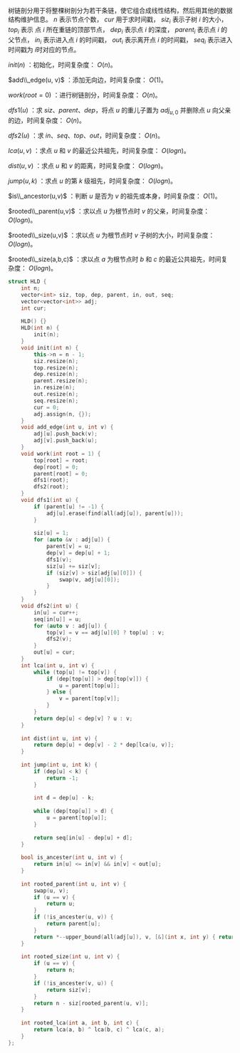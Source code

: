 树链剖分用于将整棵树剖分为若干条链，使它组合成线性结构，然后用其他的数据结构维护信息。 $n$ 表示节点个数， $cur$ 用于求时间戳， $siz_i$ 表示子树 $i$ 的大小， $top_i$ 表示 点 $i$ 所在重链的顶部节点， $dep_i$ 表示点 $i$ 的深度， $parent_i$ 表示点 $i$ 的父节点， $in_i$ 表示进入点 $i$ 的时间戳， $out_i$ 表示离开点 $i$ 的时间戳， $seq_i$ 表示进入时间戳为 $i$​​ 时对应的节点。

$init(n)$ ：初始化，时间复杂度： $O(n)$。

$add\\_edge(u, v)$ ：添加无向边，时间复杂度： $O(1)$。

$work(root=0)$ ：进行树链剖分，时间复杂度： $O(n)$。

$dfs1(u)$ ：求 $siz、parent、dep$，将点 $u$ 的重儿子置为 $adj_{u,0}$ 并删除点 $u$ 向父亲的边，时间复杂度： $O(n)$。

$dfs2(u)$ ：求 $in、seq、top、out$，时间复杂度： $O(n)$。

$lca(u,v)$ ：求点 $u$ 和 $v$ 的最近公共祖先，时间复杂度： $O(logn)$。

$dist(u,v)$ ：求点 $u$ 和 $v$ 的距离，时间复杂度： $O(logn)$​。

$jump(u,k)$ ：求点 $u$ 的第 $k$ 级祖先，时间复杂度： $O(logn)$。

$is\\_ancestor(u,v)$ ：判断 $u$ 是否为 $v$ 的祖先或本身，时间复杂度： $O(1)$。

$rooted\\_parent(u,v)$ ：求以点 $u$ 为根节点时 $v$ 的父亲，时间复杂度： $O(logn)$​。

$rooted\\_size(u,v)$ ：求以点 $u$ 为根节点时 $v$ 子树的大小，时间复杂度： $O(logn)$​。

$rooted\\_size(a,b,c)$ ：求以点 $a$ 为根节点时 $b$ 和 $c$ 的最近公共祖先，时间复杂度： $O(logn)$。

```c++
struct HLD {
    int n;
    vector<int> siz, top, dep, parent, in, out, seq;
    vector<vector<int>> adj;
    int cur;
    
    HLD() {}
    HLD(int n) {
        init(n);
    }
    void init(int n) {
        this->n = n - 1;
        siz.resize(n);
        top.resize(n);
        dep.resize(n);
        parent.resize(n);
        in.resize(n);
        out.resize(n);
        seq.resize(n);
        cur = 0;
        adj.assign(n, {});
    }
    void add_edge(int u, int v) {
        adj[u].push_back(v);
        adj[v].push_back(u);
    }
    void work(int root = 1) {
        top[root] = root;
        dep[root] = 0;
        parent[root] = 0;
        dfs1(root);
        dfs2(root);
    }
    void dfs1(int u) {
        if (parent[u] != -1) {
            adj[u].erase(find(all(adj[u]), parent[u]));
        }
        
        siz[u] = 1;
        for (auto &v : adj[u]) {
            parent[v] = u;
            dep[v] = dep[u] + 1;
            dfs1(v);
            siz[u] += siz[v];
            if (siz[v] > siz[adj[u][0]]) {
                swap(v, adj[u][0]);
            }
        }
    }
    void dfs2(int u) {
        in[u] = cur++;
        seq[in[u]] = u;
        for (auto v : adj[u]) {
            top[v] = v == adj[u][0] ? top[u] : v;
            dfs2(v);
        }
        out[u] = cur;
    }
    int lca(int u, int v) {
        while (top[u] != top[v]) {
            if (dep[top[u]] > dep[top[v]]) {
                u = parent[top[u]];
            } else {
                v = parent[top[v]];
            }
        }
        return dep[u] < dep[v] ? u : v;
    }
    
    int dist(int u, int v) {
        return dep[u] + dep[v] - 2 * dep[lca(u, v)];
    }
    
    int jump(int u, int k) {
        if (dep[u] < k) {
            return -1;
        }
        
        int d = dep[u] - k;
        
        while (dep[top[u]] > d) {
            u = parent[top[u]];
        }
        
        return seq[in[u] - dep[u] + d];
    }
    
    bool is_ancester(int u, int v) {
        return in[u] <= in[v] && in[v] < out[u];
    }
    
    int rooted_parent(int u, int v) {
        swap(u, v);
        if (u == v) {
            return u;
        }
        if (!is_ancester(u, v)) {
            return parent[u];
        }
        return *--upper_bound(all(adj[u]), v, [&](int x, int y) { return in[x] < in[y]; });
    }
    
    int rooted_size(int u, int v) {
        if (u == v) {
            return n;
        }
        if (!is_ancester(v, u)) {
            return siz[v];
        }
        return n - siz[rooted_parent(u, v)];
    }
    
    int rooted_lca(int a, int b, int c) {
        return lca(a, b) ^ lca(b, c) ^ lca(c, a);
    }
};
```
